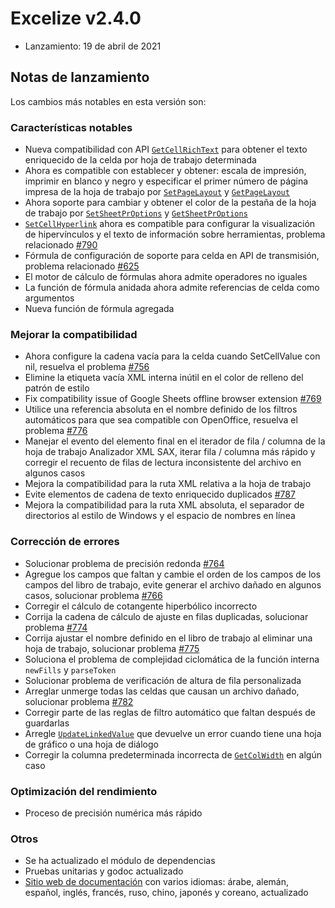 # Excelize v2.4.0

* Lanzamiento: 19 de abril de 2021

## Notas de lanzamiento

Los cambios más notables en esta versión son:

### Características notables

* Nueva compatibilidad con API [`GetCellRichText`](https://pkg.go.dev/github.com/360EntSecGroup-Skylar/excelize/v2@master#File.GetCellRichText) para obtener el texto enriquecido de la celda por hoja de trabajo determinada
* Ahora es compatible con establecer y obtener: escala de impresión, imprimir en blanco y negro y especificar el primer número de página impresa de la hoja de trabajo por [`SetPageLayout`](https://pkg.go.dev/github.com/360EntSecGroup-Skylar/excelize/v2@master#File.SetPageLayout) y [`GetPageLayout`](https://pkg.go.dev/github.com/360EntSecGroup-Skylar/excelize/v2@master#File.GetPageLayout)
* Ahora soporte para cambiar y obtener el color de la pestaña de la hoja de trabajo por [`SetSheetPrOptions`](https://pkg.go.dev/github.com/360EntSecGroup-Skylar/excelize/v2@master#File.SetSheetPrOptions) y [`GetSheetPrOptions`](https://pkg.go.dev/github.com/360EntSecGroup-Skylar/excelize/v2@master#File.GetSheetPrOptions)
* [`SetCellHyperlink`](https://pkg.go.dev/github.com/360EntSecGroup-Skylar/excelize/v2@master#File.SetCellHyperlink) ahora es compatible para configurar la visualización de hipervínculos y el texto de información sobre herramientas, problema relacionado [#790](https://github.com/xuri/excelize/issues/790)
* Fórmula de configuración de soporte para celda en API de transmisión, problema relacionado [#625](https://github.com/xuri/excelize/issues/625)
* El motor de cálculo de fórmulas ahora admite operadores no iguales
* La función de fórmula anidada ahora admite referencias de celda como argumentos
* Nueva función de fórmula agregada

### Mejorar la compatibilidad

* Ahora configure la cadena vacía para la celda cuando SetCellValue con nil, resuelva el problema [#756](https://github.com/xuri/excelize/issues/756)
* Elimine la etiqueta vacía XML interna inútil en el color de relleno del patrón de estilo
* Fix compatibility issue of Google Sheets offline browser extension [#769](https://github.com/xuri/excelize/issues/769)
* Utilice una referencia absoluta en el nombre definido de los filtros automáticos para que sea compatible con OpenOffice, resuelva el problema [#776](https://github.com/xuri/excelize/issues/776)
* Manejar el evento del elemento final en el iterador de fila / columna de la hoja de trabajo Analizador XML SAX, iterar fila / columna más rápido y corregir el recuento de filas de lectura inconsistente del archivo en algunos casos
* Mejora la compatibilidad para la ruta XML relativa a la hoja de trabajo
* Evite elementos de cadena de texto enriquecido duplicados [#787](https://github.com/xuri/excelize/issues/787)
* Mejora la compatibilidad para la ruta XML absoluta, el separador de directorios al estilo de Windows y el espacio de nombres en línea

### Corrección de errores

* Solucionar problema de precisión redonda [#764](https://github.com/xuri/excelize/issues/764)
* Agregue los campos que faltan y cambie el orden de los campos de los campos del libro de trabajo, evite generar el archivo dañado en algunos casos, solucionar problema [#766](https://github.com/xuri/excelize/issues/766)
* Corregir el cálculo de cotangente hiperbólico incorrecto
* Corrija la cadena de cálculo de ajuste en filas duplicadas, solucionar problema [#774](https://github.com/xuri/excelize/issues/774)
* Corrija ajustar el nombre definido en el libro de trabajo al eliminar una hoja de trabajo, solucionar problema [#775](https://github.com/xuri/excelize/issues/775)
* Soluciona el problema de complejidad ciclomática de la función interna `newFills` y `parseToken`
* Solucionar problema de verificación de altura de fila personalizada
* Arreglar unmerge todas las celdas que causan un archivo dañado, solucionar problema [#782](https://github.com/xuri/excelize/issues/782)
* Corregir parte de las reglas de filtro automático que faltan después de guardarlas
* Arregle [`UpdateLinkedValue`](https://pkg.go.dev/github.com/360EntSecGroup-Skylar/excelize/v2@master#File.UpdateLinkedValue) que devuelve un error cuando tiene una hoja de gráfico o una hoja de diálogo
* Corregir la columna predeterminada incorrecta de [`GetColWidth`](https://pkg.go.dev/github.com/360EntSecGroup-Skylar/excelize/v2@master#File.GetColWidth) en algún caso

### Optimización del rendimiento

* Proceso de precisión numérica más rápido

### Otros

* Se ha actualizado el módulo de dependencias
* Pruebas unitarias y godoc actualizado
* [Sitio web de documentación](https://xuri.me/excelize) con varios idiomas: árabe, alemán, español, inglés, francés, ruso, chino, japonés y coreano, actualizado
